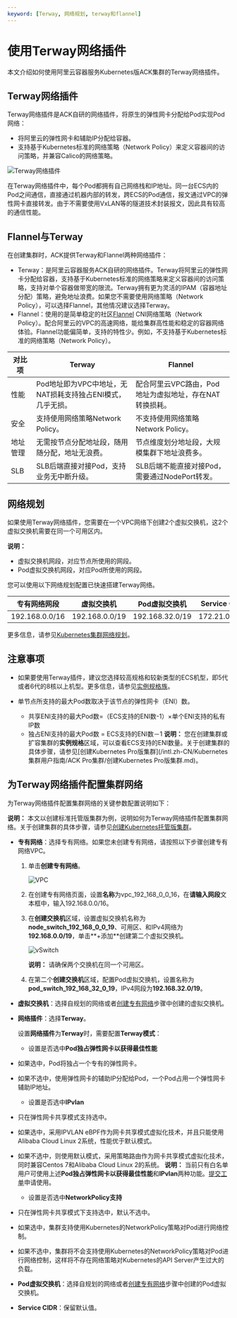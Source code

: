 ```yaml
---
keyword: [Terway, 网络规划, terway和flannel]
---
```


# 使用Terway网络插件

本文介绍如何使用阿里云容器服务Kubernetes版ACK集群的Terway网络插件。

## Terway网络插件

Terway网络插件是ACK自研的网络插件，将原生的弹性网卡分配给Pod实现Pod网络：

-   将阿里云的弹性网卡和辅助IP分配给容器。
-   支持基于Kubernetes标准的网络策略（Network Policy）来定义容器间的访问策略，并兼容Calico的网络策略。

![Terway网络插件](https://static-aliyun-doc.oss-accelerate.aliyuncs.com/assets/img/zh-CN/4385659951/p32414.png)

在Terway网络插件中，每个Pod都拥有自己网络栈和IP地址。同一台ECS内的Pod之间通信，直接通过机器内部的转发，跨ECS的Pod通信，报文通过VPC的弹性网卡直接转发。由于不需要使用VxLAN等的隧道技术封装报文，因此具有较高的通信性能。

## Flannel与Terway

在创建集群时，ACK提供Terway和Flannel两种网络插件：

-   Terway：是阿里云容器服务ACK自研的网络插件。Terway将阿里云的弹性网卡分配给容器，支持基于Kubernetes标准的网络策略来定义容器间的访问策略，支持对单个容器做带宽的限流。Terway拥有更为灵活的IPAM（容器地址分配）策略，避免地址浪费。如果您不需要使用网络策略（Network Policy），可以选择Flannel，其他情况建议选择Terway。
-   Flannel：使用的是简单稳定的社区[Flannel](https://github.com/coreos/flannel) CNI网络策略（Network Policy）。配合阿里云的VPC的高速网络，能给集群高性能和稳定的容器网络体验。Flannel功能偏简单，支持的特性少。例如，不支持基于Kubernetes标准的网络策略（Network Policy）。

|对比项|Terway|Flannel|
|---|------|-------|
|性能|Pod地址即为VPC中地址，无NAT损耗支持独占ENI模式，几乎无损。|配合阿里云VPC路由，Pod地址为虚拟地址，存在NAT转换损耗。|
|安全|支持使用网络策略Network Policy。|不支持使用网络策略Network Policy。|
|地址管理|无需按节点分配地址段，随用随分配，地址无浪费。|节点维度划分地址段，大规模集群下地址浪费多。|
|SLB|SLB后端直接对接Pod，支持业务无中断升级。|SLB后端不能直接对接Pod，需要通过NodePort转发。|

## 网络规划

如果使用Terway网络插件，您需要在一个VPC网络下创建2个虚拟交换机，这2个虚拟交换机需要在同一个可用区内。

**说明：**

-   虚拟交换机网段，对应节点所使用的网段。
-   Pod虚拟交换机网段，对应Pod所使用的网段。

您可以使用以下网络规划配置已快速搭建Terway网络。

|专有网络网段|虚拟交换机|Pod虚拟交换机|Service CIDR|
|------|-----|--------|------------|
|192.168.0.0/16|192.168.0.0/19|192.168.32.0/19|172.21.0.0/20|

更多信息，请参见[Kubernetes集群网络规划](/intl.zh-CN/Kubernetes集群用户指南/网络管理/Kubernetes集群网络规划.md)。

## 注意事项

-   如果要使用Terway插件，建议您选择较高规格和较新类型的ECS机型，即5代或者6代的8核以上机型。更多信息，请参见[实例规格族](/intl.zh-CN/实例/实例规格族.md)。
-   单节点所支持的最大Pod数取决于该节点的弹性网卡（ENI）数。

    -   共享ENI支持的最大Pod数=（ECS支持的ENI数-1）×单个ENI支持的私有IP数
    -   独占ENI支持的最大Pod数 = ECS支持的ENI数－1
    **说明：** 您在创建集群或扩容集群的**实例规格**区域，可以查看ECS支持的ENI数量。关于创建集群的具体步骤，请参见[创建Kubernetes Pro版集群](/intl.zh-CN/Kubernetes集群用户指南/ACK Pro集群/创建Kubernetes Pro版集群.md)。


## 为Terway网络插件配置集群网络

为Terway网络插件配置集群网络的关键参数配置说明如下：

**说明：** 本文以创建标准托管版集群为例，说明如何为Terway网络插件配置集群网络。关于创建集群的具体步骤，请参见[创建Kubernetes托管版集群](/intl.zh-CN/Kubernetes集群用户指南/集群管理/创建集群/创建Kubernetes托管版集群.md)。

-   **专有网络**：选择专有网络。如果您未创建专有网络，请按照以下步骤创建专有网络VPC。
    1.  单击**创建专有网络**。

        ![VPC](https://static-aliyun-doc.oss-accelerate.aliyuncs.com/assets/img/zh-CN/0840730161/p212505.png)

    2.  在创建专有网络页面，设置**名称**为vpc\_192\_168\_0\_0\_16，在**请输入网段**文本框中，输入192.168.0.0/16。
    3.  在**创建交换机**区域，设置虚拟交换机名称为**node\_switch\_192\_168\_0\_0\_19**、可用区、和IPv4网络为**192.168.0.0/19**，单击**+添加**创建第二个虚拟交换机。

        ![vSwitch](https://static-aliyun-doc.oss-accelerate.aliyuncs.com/assets/img/zh-CN/0032730161/p212508.png)

        **说明：** 请确保两个交换机在同一个可用区。

    4.  在第二个**创建交换机**区域，配置Pod虚拟交换机，设置名称为**pod\_switch\_192\_168\_32\_0\_19**，IPv4网段为**192.168.32.0/19**。
-   **虚拟交换机**：选择自规划的网络或者[创建专有网络](#li_fm5_d5a_ujk)步骤中创建的虚拟交换机。
-   **网络插件**：选择**Terway**。

    设置**网络插件**为**Terway**时，需要配置**Terway模式**：

    -   设置是否选中**Pod独占弹性网卡以获得最佳性能**

-   如果选中，Pod将独占一个专有的弹性网卡。
-   如果不选中，使用弹性网卡的辅助IP分配给Pod，一个Pod占用一个弹性网卡辅助IP地址。
    -   设置是否选中**IPvlan**

-   只在弹性网卡共享模式支持选中。
-   如果选中，采用IPVLAN eBPF作为网卡共享模式虚拟化技术，并且只能使用Alibaba Cloud Linux 2系统，性能优于默认模式。
-   如果不选中，则使用默认模式，采用策略路由作为网卡共享模式虚拟化技术，同时兼容Centos 7和Alibaba Cloud Linux 2的系统。
**说明：** 当前只有白名单用户可使用上述**Pod独占弹性网卡以获得最佳性能**和**IPvlan**两种功能。[提交工单](https://workorder-intl.console.aliyun.com/console.htm)申请使用。

    -   设置是否选中**NetworkPolicy支持**

-   只在弹性网卡共享模式下支持选中，默认不选中。
-   如果选中，集群支持使用Kubernetes的NetworkPolicy策略对Pod进行网络控制。
-   如果不选中，集群将不会支持使用Kubernetes的NetworkPolicy策略对Pod进行网络控制，这样将不存在网络策略对Kubernetes的API Server产生过大的负载。
-   **Pod虚拟交换机**：选择自规划的网络或者[创建专有网络](#li_fm5_d5a_ujk)步骤中创建的Pod虚拟交换机。
-   **Service CIDR**：保留默认值。

